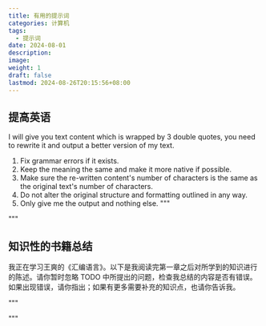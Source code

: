 ```yaml
---
title: 有用的提示词
categories: 计算机
tags:
  - 提示词
date: 2024-08-01
description: 
image: 
weight: 1
draft: false
lastmod: 2024-08-26T20:15:56+08:00
---
```

## 提高英语

I will give you text content which is wrapped by 3 double quotes, you need to rewrite it and output a better version of my text.
1. Fix grammar errors if it exists.
2. Keep the meaning the same and make it more native if possible.
3. Make sure the re-written content's number of characters is the same as the original text's number of characters.
4. Do not alter the original structure and formatting outlined in any way.
5. Only give me the output and nothing else.
"""

"""

## 知识性的书籍总结

我正在学习王爽的《汇编语言》。以下是我阅读完第一章之后对所学到的知识进行的陈述。请你暂时忽略 TODO 中所提出的问题，检查我总结的内容是否有错误。如果出现错误，请你指出；如果有更多需要补充的知识点，也请你告诉我。

"""

"""